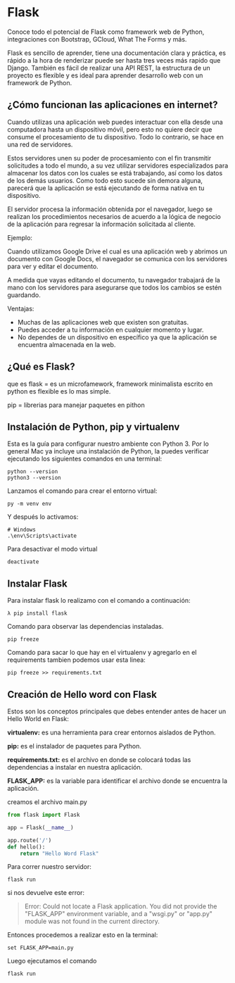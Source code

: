 # Flask

Conoce todo el potencial de Flask como framework web de Python, integraciones con Bootstrap, GCloud, What The Forms y más.

Flask es sencillo de aprender, tiene una documentación clara y práctica, es rápido a la hora de renderizar puede ser hasta tres veces más rapido que Django. También es fácil de realizar una API REST, la estructura de un proyecto es flexible y es ideal para aprender desarrollo web con un framework de Python.

## ¿Cómo funcionan las aplicaciones en internet?

Cuando utilizas una aplicación web puedes interactuar con ella desde una computadora hasta un dispositivo móvil, pero esto no quiere decir que consume el procesamiento de tu dispositivo. Todo lo contrario, se hace en una red de servidores.

Estos servidores unen su poder de procesamiento con el fin transmitir solicitudes a todo el mundo, a su vez utilizar servidores especializados para almacenar los datos con los cuales se está trabajando, así como los datos de los demás usuarios. Como todo esto sucede sin demora alguna, parecerá que la aplicación se está ejecutando de forma nativa en tu dispositivo.

El servidor procesa la información obtenida por el navegador, luego se realizan los procedimientos necesarios de acuerdo a la lógica de negocio de la aplicación para regresar la información solicitada al cliente.

Ejemplo:

Cuando utilizamos Google Drive el cual es una aplicación web y abrimos un documento con Google Docs, el navegador se comunica con los servidores para ver y editar el documento.

A medida que vayas editando el documento, tu navegador trabajará de la mano con los servidores para asegurarse que todos los cambios se estén guardando.

Ventajas:

- Muchas de las aplicaciones web que existen son gratuitas.
- Puedes acceder a tu información en cualquier momento y lugar.
- No dependes de un dispositivo en específico ya que la aplicación se encuentra almacenada en la web.

## ¿Qué es Flask?

que es flask = es un microfamework, framework minimalista escrito en python es flexible es lo mas simple.

pip = librerias para manejar paquetes en pithon

## Instalación de Python, pip y virtualenv

Esta es la guía para configurar nuestro ambiente con Python 3.
Por lo general Mac ya incluye una instalación de Python, la puedes verificar ejecutando los siguientes comandos en una terminal:

```
python --version
python3 --version
```

Lanzamos el comando para crear el entorno virtual:

```
py -m venv env
```

Y después lo activamos:

```
# Windows
.\env\Scripts\activate
```

Para desactivar el modo virtual

```
deactivate
```

## Instalar Flask

Para instalar flask lo realizamo con el comando a continuación:

```
λ pip install flask
```

Comando para observar las dependencias instaladas.

```
pip freeze
```
Comando para sacar lo que hay en el virtualenv y agregarlo en el requirements tambien podemos usar esta linea:

```
pip freeze >> requirements.txt
```

## Creación de Hello word con Flask

Estos son los conceptos principales que debes entender antes de hacer un Hello World en Flask:

**virtualenv:** es una herramienta para crear entornos aislados de Python.

**pip:** es el instalador de paquetes para Python.

**requirements.txt:** es el archivo en donde se colocará todas las dependencias a instalar en nuestra aplicación.

**FLASK_APP:** es la variable para identificar el archivo donde se encuentra la aplicación.

creamos el archivo main.py

```python
from flask import Flask

app = Flask(__name__)

app.route('/')
def hello():
    return "Hello Word Flask"
```

Para correr nuestro servidor:

```
flask run
```
si nos devuelve este error:

>Error: Could not locate a Flask application. You did not provide the "FLASK_APP" environment variable, and a "wsgi.py" or "app.py" module was not found in the current directory.

Entonces procedemos a realizar esto en la terminal:

```
set FLASK_APP=main.py
```
Luego ejecutamos el comando 

```
flask run
```
